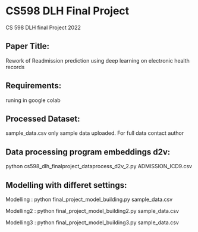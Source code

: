 # CS598 DLH Final Project

CS 598 DLH final Project 2022

## Paper Title: 

Rework of Readmission prediction using deep learning on electronic health records


## Requirements: 

runing in google colab

## Processed Dataset: 

sample_data.csv   only sample data uploaded. For full data contact author

## Data processing program embeddings d2v: 

python cs598_dlh_finalproject_dataprocess_d2v_2.py  ADMISSION_ICD9.csv

## Modelling with differet settings: 

Modelling  : python final_project_model_building.py  sample_data.csv

Modelling2 : python final_project_model_building2.py  sample_data.csv

Modelling3 : python final_project_model_building3.py  sample_data.csv
